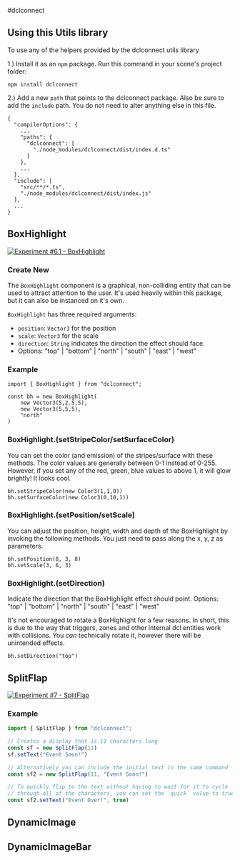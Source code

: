 #dclconnect

## Using this Utils library

To use any of the helpers provided by the dclconnect utils library

1.) Install it as an `npm` package. Run this command in your scene's project folder:

```
npm install dclconnect
```

2.) Add a new `path` that points to the dclconnect package. Also be sure to add the `include` path. You do not need to alter anything else in this file.

```
{
  "compilerOptions": {
	...
    "paths": {
      "dclconnect": [
        "./node_modules/dclconnect/dist/index.d.ts"
      ]
    },
	...
  },
  "include": [
    "src/**/*.ts",
    "./node_modules/dclconnect/dist/index.js"
  ],
  ...
}
```

## BoxHighlight

[![Experiment #6.1 - BoxHighlight](https://i.ytimg.com/vi/3g2ao_MjQyI/hqdefault.jpg)](https://youtu.be/3g2ao_MjQyI)

### Create New

The `BoxHighlight` component is a graphical, non-colliding entity that can be used to attract attention to the user. It's used heavily within this package, but it can also be instanced on it's own.

`BoxHighlight` has three required arguments:

- `position`: `Vector3` for the position
- `scale`: `Vector3` for the scale
- `direction`: `String` indicates the direction the effect should face.
 - Options: "top" | "bottom" | "north" | "south" | "east" | "west"


### Example

```
import { BoxHighlight } from "dclconnect";

const bh = new BoxHighlight(
    new Vector3(5,2.5,5),
    new Vector3(5,5,5),
    "north"
)
```

### BoxHighlight.(setStripeColor/setSurfaceColor)

You can set the color (and emission) of the stripes/surface with these methods. The color values are generally between 0-1 instead of 0-255. However, if you set any of the red, green, blue values to above 1, it will glow brightly! It looks cool.


```
bh.setStripeColor(new Color3(1,1,0))
bh.setSurfaceColor(new Color3(0,10,1))
```

### BoxHighlight.(setPosition/setScale)

You can adjust the position, height, width and depth of the BoxHighlight by invoking the following methods. You just need to pass along the x, y, z as parameters.


```
bh.setPosition(8, 3, 8)
bh.setScale(3, 6, 3)
```

### BoxHighlight.(setDirection)

Indicate the direction that the BoxHighlight effect should point.
Options: "top" | "bottom" | "north" | "south" | "east" | "west"

It's not encouraged to rotate a BoxHighlight for a few reasons. In short, this is due to the way that triggers, zones and other internal dcl entities work with collisions. You *can* technically rotate it, however there will be unintended effects.

```
bh.setDirection("top")
```

## SplitFlap

[![Experiment #7 - SplitFlap](https://img.youtube.com/vi/ZgK7BxVIobo/maxresdefault.jpg)](https://youtu.be/ZgK7BxVIobo)


### Example

```ts
import { SplitFlap } from "dclconnect";

// Creates a display that is 11 characters long
const sf = new SplitFlap(11)
sf.setText("Event Soon!")

// Alternatively you can include the initial text in the same command
const sf2 = new SplitFlap(11, "Event Soon!")

// To quickly flip to the text without having to wait for it to cycle
// through all of the characters, you can set the `quick` value to true
const sf2.setText("Event Over!", true)
```


## DynamicImage


## DynamicImageBar